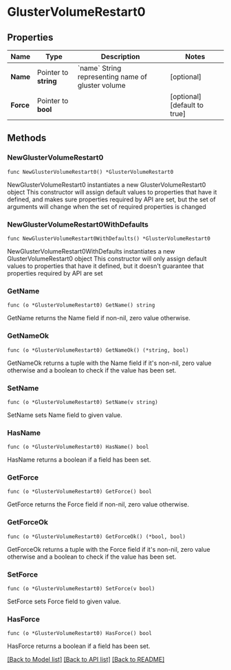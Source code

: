 # GlusterVolumeRestart0

## Properties

Name | Type | Description | Notes
------------ | ------------- | ------------- | -------------
**Name** | Pointer to **string** | &#x60;name&#x60; String representing name of gluster volume | [optional] 
**Force** | Pointer to **bool** |  | [optional] [default to true]

## Methods

### NewGlusterVolumeRestart0

`func NewGlusterVolumeRestart0() *GlusterVolumeRestart0`

NewGlusterVolumeRestart0 instantiates a new GlusterVolumeRestart0 object
This constructor will assign default values to properties that have it defined,
and makes sure properties required by API are set, but the set of arguments
will change when the set of required properties is changed

### NewGlusterVolumeRestart0WithDefaults

`func NewGlusterVolumeRestart0WithDefaults() *GlusterVolumeRestart0`

NewGlusterVolumeRestart0WithDefaults instantiates a new GlusterVolumeRestart0 object
This constructor will only assign default values to properties that have it defined,
but it doesn't guarantee that properties required by API are set

### GetName

`func (o *GlusterVolumeRestart0) GetName() string`

GetName returns the Name field if non-nil, zero value otherwise.

### GetNameOk

`func (o *GlusterVolumeRestart0) GetNameOk() (*string, bool)`

GetNameOk returns a tuple with the Name field if it's non-nil, zero value otherwise
and a boolean to check if the value has been set.

### SetName

`func (o *GlusterVolumeRestart0) SetName(v string)`

SetName sets Name field to given value.

### HasName

`func (o *GlusterVolumeRestart0) HasName() bool`

HasName returns a boolean if a field has been set.

### GetForce

`func (o *GlusterVolumeRestart0) GetForce() bool`

GetForce returns the Force field if non-nil, zero value otherwise.

### GetForceOk

`func (o *GlusterVolumeRestart0) GetForceOk() (*bool, bool)`

GetForceOk returns a tuple with the Force field if it's non-nil, zero value otherwise
and a boolean to check if the value has been set.

### SetForce

`func (o *GlusterVolumeRestart0) SetForce(v bool)`

SetForce sets Force field to given value.

### HasForce

`func (o *GlusterVolumeRestart0) HasForce() bool`

HasForce returns a boolean if a field has been set.


[[Back to Model list]](../README.md#documentation-for-models) [[Back to API list]](../README.md#documentation-for-api-endpoints) [[Back to README]](../README.md)


